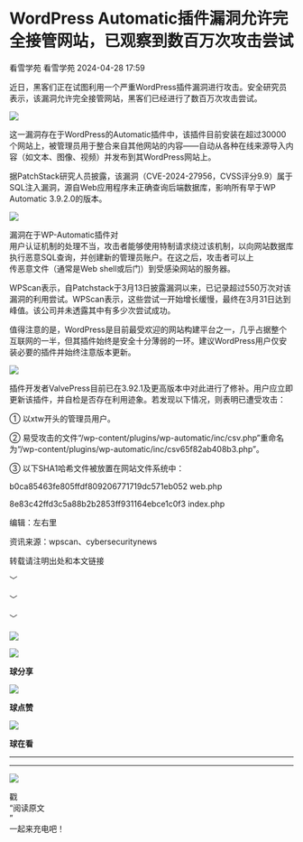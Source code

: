 #  WordPress Automatic插件漏洞允许完全接管网站，已观察到数百万次攻击尝试   
看雪学苑  看雪学苑   2024-04-28 17:59  
  
近日，黑客们正在试图利用一个严重WordPress插件漏洞进行攻击。安全研究员表示，该漏洞允许完全接管网站，黑客们已经进行了数百万次攻击尝试。  
  
  
![](https://mmbiz.qpic.cn/sz_mmbiz_png/1UG7KPNHN8FQicadOCiboLpxXIRw7OaqYTqxeLCaoR1IjqVT5LfWvEo1HhE5CdhW0dicn7Kkaw2Ioiauzfcs384Viaw/640?wx_fmt=png&from=appmsg "")  
  
  
这一漏洞存在于WordPress的Automatic插件中，该插件目前安装在超过30000个网站上，被管理员用于整合来自其他网站的内容——自动从各种在线来源导入内容（如文本、图像、视频）并发布到其WordPress网站上。  
  
  
据PatchStack研究人员披露，该漏洞（CVE-2024-27956，CVSS评分9.9）属于SQL注入漏洞，源自Web应用程序未正确查询后端数据库，影响所有早于WP Automatic 3.9.2.0的版本。  
  
  
![](https://mmbiz.qpic.cn/sz_mmbiz_png/1UG7KPNHN8FQicadOCiboLpxXIRw7OaqYTHdK8NuiaI7xXib26TcAS6X0oaY5iaQXH3RX8mv1NeWoYhniaxhj9McxX7A/640?wx_fmt=png&from=appmsg "")  
  
  
漏洞在于WP-Automatic插件对  
用户认证机制的处理不当，攻击者能够使用特制请求绕过该机制，以向网站数据库执行恶意SQL查询，并创建新的管理员账户。在这之后，攻击者可以上  
传恶意文件（通常是Web shell或后门）到受感染网站的服务器。  
  
  
WPScan表示，自Patchstack于3月13日披露漏洞以来，已记录超过550万次对该漏洞的利用尝试。WPScan表示，这些尝试一开始增长缓慢，最终在3月31日达到峰值。该公司并未透露其中有多少次尝试成功。  
  
  
值得注意的是，WordPress是目前最受欢迎的网站构建平台之一，几乎占据整个互联网的一半，但其插件始终是安全十分薄弱的一环。建议WordPress用户仅安装必要的插件并始终注意版本更新。  
  
  
![](https://mmbiz.qpic.cn/sz_mmbiz_png/1UG7KPNHN8FQicadOCiboLpxXIRw7OaqYTeHrOeDCmdz7Zsib3lzicD3iaiaFCETtOV5TTKcqJoE9A3ysWibDXXr11IOg/640?wx_fmt=png&from=appmsg "")  
  
  
插件开发者ValvePress目前已在3.92.1及更高版本中对此进行了修补。用户应立即更新该插件，并自检是否存在利用迹象。若发现以下情况，则表明已遭受攻击：  
  
① 以xtw开头的管理员用户。  
  
② 易受攻击的文件“/wp-content/plugins/wp-automatic/inc/csv.php”重命名为“/wp-content/plugins/wp-automatic/inc/csv65f82ab408b3.php”。  
  
③ 以下SHA1哈希文件被放置在网站文件系统中：  
  
b0ca85463fe805ffdf809206771719dc571eb052 web.php  
  
8e83c42ffd3c5a88b2b2853ff931164ebce1c0f3 index.php  
  
  
  
编辑：左右里  
  
资讯来源：wpscan、cybersecuritynews  
  
转载请注明出处和本文链接  
  
  
  
﹀  
  
﹀  
  
﹀  
  
  
![](https://mmbiz.qpic.cn/mmbiz_jpg/Uia4617poZXP96fGaMPXib13V1bJ52yHq9ycD9Zv3WhiaRb2rKV6wghrNa4VyFR2wibBVNfZt3M5IuUiauQGHvxhQrA/640?wx_fmt=jpeg "")  
  
![](https://mmbiz.qpic.cn/sz_mmbiz_gif/1UG7KPNHN8E9S6vNnUMRCOictT4PicNGMgHmsIkOvEno4oPVWrhwQCWNRTquZGs2ZLYic8IJTJBjxhWVoCa47V9Rw/640?wx_fmt=gif "")  
  
**球分享**  
  
![](https://mmbiz.qpic.cn/sz_mmbiz_gif/1UG7KPNHN8E9S6vNnUMRCOictT4PicNGMgHmsIkOvEno4oPVWrhwQCWNRTquZGs2ZLYic8IJTJBjxhWVoCa47V9Rw/640?wx_fmt=gif "")  
  
**球点赞**  
  
![](https://mmbiz.qpic.cn/sz_mmbiz_gif/1UG7KPNHN8E9S6vNnUMRCOictT4PicNGMgHmsIkOvEno4oPVWrhwQCWNRTquZGs2ZLYic8IJTJBjxhWVoCa47V9Rw/640?wx_fmt=gif "")  
  
**球在看**  
  
****  
****  
  
![](https://mmbiz.qpic.cn/mmbiz_gif/1UG7KPNHN8FxuBNT7e2ZEfQZgBuH2GkFjvK4tzErD5Q56kwaEL0N099icLfx1ZvVvqzcRG3oMtIXqUz5T9HYKicA/640?wx_fmt=gif "")  
  
戳  
“阅读原文  
”  
一起来充电吧！  
  
